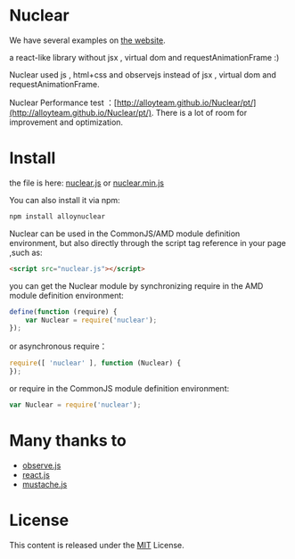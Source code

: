 # Nuclear

We have several examples on [the website](http://alloyteam.github.io/Nuclear/).

a react-like library without jsx , virtual dom and requestAnimationFrame :)

Nuclear used js , html+css and observejs instead of jsx , virtual dom and requestAnimationFrame.

Nuclear Performance test ：[http://alloyteam.github.io/Nuclear/pt/](http://alloyteam.github.io/Nuclear/pt/). There is a lot of room for improvement and optimization. 



# Install

the file is  here: [nuclear.js](https://raw.githubusercontent.com/AlloyTeam/Nuclear/master/dist/nuclear.js) or [nuclear.min.js](https://raw.githubusercontent.com/AlloyTeam/Nuclear/master/dist/nuclear.min.js)

You can also install it via npm:

```html
npm install alloynuclear
```

Nuclear can be used in the CommonJS/AMD module definition environment, but also directly through the script tag reference in your page ,such as:

```html
<script src="nuclear.js"></script>
```

you can get the Nuclear module by synchronizing require in the AMD module definition environment:

```javascript
define(function (require) {
    var Nuclear = require('nuclear');
});
```

or asynchronous require：

```javascript
require([ 'nuclear' ], function (Nuclear) {
});
```

or  require in the CommonJS module definition environment:

```javascript
var Nuclear = require('nuclear');
```

# Many thanks to
* [observe.js](https://github.com/kmdjs/observejs)
* [react.js](http://facebook.github.io/react/) 
* [mustache.js](https://github.com/janl/mustache.js) 

# License
This content is released under the [MIT](http://opensource.org/licenses/MIT) License.
